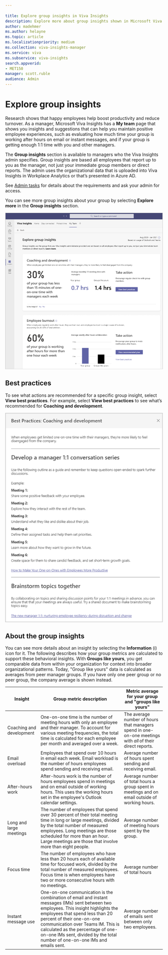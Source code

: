 ```yaml
---

title: Explore group insights in Viva Insights
description: Explore more about group insights shown in Microsoft Viva Insights
author: madehmer
ms.author: helayne
ms.topic: article
ms.localizationpriority: medium 
ms.collection: viva-insights-manager 
ms.service: viva 
ms.subservice: viva-insights 
search.appverid: 
- MET150 
manager: scott.ruble
audience: Admin
---
```


# Explore group insights

Research shows that happy employees help boost productivity and reduce turnover. As a manager, Microsoft Viva Insights has a **My team** page that shows you insights and suggestions that can help you maintain positive employee experiences, such as evaluating how much time your group is working after hours on email or instant messages, and if your group is getting enough 1:1 time with you and other managers.

The **Group insights** section is available to managers who the Viva Insights admin specifies. Group insights are based all employees that report up to you as the manager, not just your immediate group members or direct reports. The admin uses the organizational data that is uploaded into Viva Insights in Workplace Analytics or that’s presented in Azure AD.

See [Admin tasks](../setup/ml-insights-setup.md) for details about the requirements and ask your admin for access.

You can see more group insights about your group by selecting **Explore more** in the **Group insights** section.

![Group insights in My team](../images/wpa/use/myteam-explore.png)

## Best practices

To see what actions are recommended for a specific group insight, select **View best practices**. For example, select **View best practices** to see what’s recommended for **Coaching and development**.

![Best practices for coaching and development](../images/wpa/use/myteam-bp.png)

## About the group insights

You can see more details about an insight by selecting the **Information** (i) icon for it. The following describes how your group metrics are calculated to support these behavioral insights. With **Groups like yours**, you get comparable data from within your organization for context into broader organizational patterns. Today, "Group like yours" data is calculated as averages from peer manager groups. If you have only one peer group or no peer group, the company average is shown instead.

|Insight |Group metric description |Metric average for your group and "groups like yours" |
|--------------------------|-------------------|-----------------|
|Coaching and development |One-on-one time is the number of meeting hours with only an employee and their manager. To account for various meeting frequencies, the total time is calculated for each employee per month and averaged over a week. |The average number of hours that managers spend in one-on-one meetings with *all* of their direct reports. |
|Email overload |Employees that spend over 10 hours in email each week. Email workload is the number of hours employees spend sending and receiving email. |Average number of hours spent sending and receiving email. |
|After-hours work |After-hours work is the number of hours employees spend in meetings and on email outside of working hours. This uses the working hours set in the employee's Outlook calendar settings. |Average number of total hours a group spent in meetings and on email outside of working hours. |
|Long and large meetings |The number of employees that spend over 30 percent of their total meeting time in long or large meetings, divided by the total number of measured employees. Long meetings are those scheduled for more than an hour. Large meetings are those that involve more than eight people. |Average number of meeting hours spent by the group. |
|Focus time |The number of employees who have less than 20 hours each of available time for focused work, divided by the total number of measured employees. Focus time is when employees have two or more consecutive hours with no meetings. |Average number of total hours |
|Instant message use |One-on-one communication is the combination of email and instant messages (IMs) sent between two employees. This insight highlights the employees that spend less than 20 percent of their one-on-one communication over Teams IM. This is calculated as the percentage of one-on-one IMs sent, divided by the total number of one-on-one IMs and emails sent. |Average number of emails sent between only two employees. |
